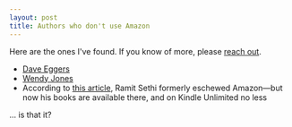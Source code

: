 ```yaml
---
layout: post
title: Authors who don't use Amazon
---
```


Here are the ones I've found. If you know of more, please [reach out](/contact).

- [Dave Eggers](https://www.nytimes.com/2021/06/09/books/dave-eggers-every-new-novel-amazon-independent-bookstores.html)
- [Wendy Jones](https://candacewaller.com/how-to-sell-books-without-amazon-tips-from-wendy-jones/)
- According to [this article](https://venturebeat.com/business/why-smart-authors-are-cutting-amazon-out/), Ramit Sethi formerly eschewed Amazon—but now his books are available there, and on Kindle Unlimited no less

... is that it?
